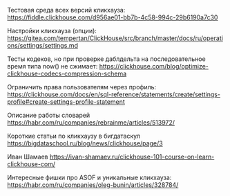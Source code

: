 Тестовая среда всех версий кликхауза:
https://fiddle.clickhouse.com/d956ae01-bb7b-4c58-994c-29b6190a7c30

Настройки кликхауза (опции):
https://gitea.com/tempertan/ClickHouse/src/branch/master/docs/ru/operations/settings/settings.md

Тесты кодеков, но при проверке даблдельта на последовательное время типа now() не сжимает:
https://clickhouse.com/blog/optimize-clickhouse-codecs-compression-schema

Ограничить права пользователям через профиль:
https://clickhouse.com/docs/en/sql-reference/statements/create/settings-profile#create-settings-profile-statement

Описание работы словарей
https://habr.com/ru/companies/rebrainme/articles/513972/

Короткие статьи по кликхаузу в бигдатаскул
https://bigdataschool.ru/blog/news/clickhouse/page/3

Иван Шамаев
https://ivan-shamaev.ru/clickhouse-101-course-on-learn-clickhouse-com/

Интересные фишки про ASOF и уникальные кликхауза:
https://habr.com/ru/companies/oleg-bunin/articles/328784/
